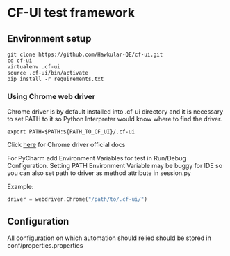 # CF-UI test framework

## Environment setup
```shell
git clone https://github.com/Hawkular-QE/cf-ui.git
cd cf-ui
virtualenv .cf-ui
source .cf-ui/bin/activate
pip install -r requirements.txt
```
### Using Chrome web driver
Chrome driver is by default installed into .cf-ui directory and it is necessary to set PATH to it so Python Interpreter would know where to find the driver.
```shell
export PATH=$PATH:${PATH_TO_CF_UI}/.cf-ui
```
Click [here](https://sites.google.com/a/chromium.org/chromedriver/home) for Chrome driver official docs

For PyCharm add Environment Variables for test in Run/Debug Configuration. Setting PATH Environment Variable may be buggy for IDE so you can also set path to driver as method attribute in session.py

Example:
```python
driver = webdriver.Chrome("/path/to/.cf-ui/")
```
## Configuration
All configuration on which automation should relied should be stored in conf/properties.properties
